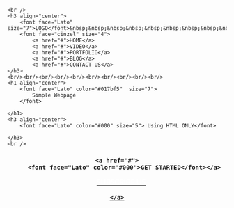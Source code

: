 
<!Doctype html>
<html>
<head>
	<meta charset="utf-8">
	<title>Simple Website</title>

</head>
<style>
	body
	{
		background-image:url("images.jpeg");
		background-repeat: no-repeat;
		background-size: cover;
	}
</style>

	<br />
	<h3 align="center">
		<font face="Lato" size="7">LOGO</font>&nbsp;&nbsp;&nbsp;&nbsp;&nbsp;&nbsp;&nbsp;&nbsp;&nbsp;&nbsp;&nbsp;&nbsp;&nbsp;&nbsp;&nbsp;&nbsp;&nbsp;&nbsp;&nbsp;&nbsp;&nbsp;&nbsp;&nbsp;&nbsp;&nbsp;&nbsp;&nbsp;&nbsp;&nbsp;&nbsp;&nbsp;&nbsp;&nbsp;&nbsp;&nbsp;&nbsp;&nbsp;&nbsp;&nbsp;&nbsp;&nbsp;&nbsp;&nbsp;&nbsp;&nbsp;
		<font face="cinzel" size="4">
			<a href="#">HOME</a>
			<a href="#">VIDEO</a>
			<a href="#">PORTFOLIO</a>
			<a href="#">BLOG</a>
			<a href="#">CONTACT US</a>
	</h3>
	<br/><br/><br/><br/><br/><br/><br/><br/><br/><br/>
	<h1 align="center">
		<font face="Lato" color="#017bf5"  size="7">
			Simple Webpage
		</font>
		
	</h1>
	<h3 align="center">
		<font face="Lato" color="#000" size="5"> Using HTML ONLY</font>
		
	</h3>
	<br />

<h3 align="center">

	<a href="#">
		<font face="Lato" color="#000">GET STARTED</font></a>
</a>&nbsp;&nbsp;&nbsp;&nbsp;
	<a href="#">
		<font face="Lato" color="#fff">SUBSCRIBE US</font>

	</a>


</h3>

</body>
